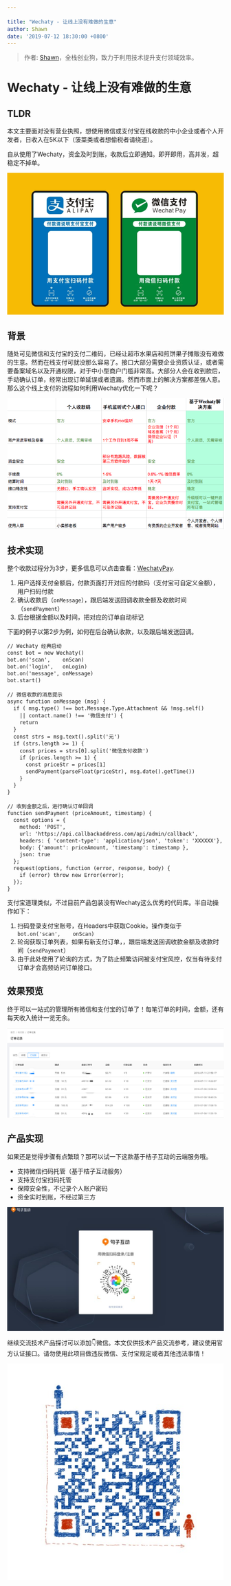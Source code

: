 ```yaml
---

title: "Wechaty - 让线上没有难做的生意"
author: Shawn
date: '2019-07-12 18:30:00 +0800'
---
```


> 作者: [Shawn](https://mugglepay.com)，全栈创业狗，致力于利用技术提升支付领域效率。

# Wechaty - 让线上没有难做的生意

## TLDR
本文主要面对没有营业执照，想使用微信或支付宝在线收款的中小企业或者个人开发者，日收入在5K以下（菠菜类或者想偷税者请绕道）。

自从使用了Wechaty，资金及时到账，收款后立即通知。即开即用，高并发，超稳定不掉单。

![让线上没有难做的生意](/download/2019/wechaty-pay-paypic.png)

<!--more-->

## 背景
随处可见微信和支付宝的支付二维码，已经让超市水果店和煎饼果子摊贩没有难做的生意。然而在线支付可就没那么容易了。接口大部分需要企业资质认证，或者需要备案域名以及开通权限，对于中小型商户门槛非常高。大部分人会在收到款后，手动确认订单，经常出现订单延误或者遗漏。然而市面上的解决方案都差强人意。那么这个线上支付的流程如何利用Wechaty优化一下呢？

![各种支付方案对比](/download/2019/wechaty-pay-paycompare.png)

## 技术实现

整个收款过程分为3步，更多信息可以点击查看：[WechatyPay](https://github.com/coderwhocode/wechaty-pay).
1. 用户选择支付金额后，付款页面打开对应的付款码（支付宝可自定义金额），用户扫码付款
2. 确认收款后（```onMessage```），跟后端发送回调收款金额及收款时间（```sendPayment```）
3. 后台根据金额以及时间，把对应的订单自动标记

下面的例子以第2步为例，如何在后台确认收款，以及跟后端发送回调。

```
// Wechaty 经典启动
const bot = new Wechaty()
bot.on('scan',    onScan)
bot.on('login',   onLogin)
bot.on('message', onMessage)
bot.start()

// 微信收款的消息提示
async function onMessage (msg) {
  if ( msg.type() !== bot.Message.Type.Attachment && !msg.self()
    || contact.name() !== '微信支付') {
    return
  }
  const strs = msg.text().split('元')
  if (strs.length >= 1) {
    const prices = strs[0].split('微信支付收款')
    if (prices.length >= 1) {
      const priceStr = prices[1]
      sendPayment(parseFloat(priceStr), msg.date().getTime())
    }
  }
}

// 收到金额之后，进行确认订单回调 
function sendPayment (priceAmount, timestamp) {
  const options = {
    method: 'POST',
    url: 'https://api.callbackaddress.com/api/admin/callback',
    headers: { 'content-type': 'application/json', 'token': 'XXXXXX'},
    body: {'amount': priceAmount, 'timestamp': timestamp },
    json: true 
  };
  request(options, function (error, response, body) {
    if (error) throw new Error(error);
  });
}
```

支付宝道理类似，不过目前产品包装没有Wechaty这么优秀的代码库。半自动操作如下：
1.  扫码登录支付宝账号，在Headers中获取Cookie。操作类似于``` bot.on('scan',    onScan) ```
2.  轮询获取订单列表，如果有新支付订单，，跟后端发送回调收款金额及收款时间（```sendPayment```）
3.  由于此处使用了轮询的方式，为了防止频繁访问被支付宝风控，仅当有待支付订单才会高频访问订单接口。


## 效果预览

终于可以一站式的管理所有微信和支付宝的订单了！每笔订单的时间，金额，还有每天收入统计一览无余。

![后台订单管理](/download/2019/wechaty-pay-paymentsx.jpg)

## 产品实现

如果还是觉得步骤有点繁琐？那可以试一下这款基于桔子互动的云端服务哦。

* 支持微信扫码托管（基于桔子互动服务）
* 支持支付宝扫码托管
* 保障安全性，不记录个人账户密码
* 资金实时到账，不经过第三方

![桔子互动](/download/2019/wechaty-pay-botorange.png)


继续交流技术产品探讨可以添加👇微信。本文仅供技术产品交流参考，建议使用官方认证接口。请勿使用此项目做违反微信、支付宝规定或者其他违法事情！

![微信](/download/2019/wechaty-pay-wechat.jpeg)


